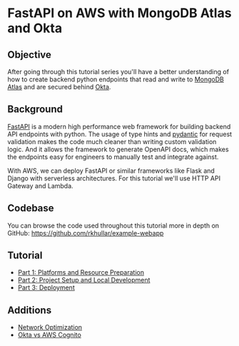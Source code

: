 # FastAPI on AWS with MongoDB Atlas and Okta

## Objective
After going through this tutorial series you'll have a better understanding of how to create backend python endpoints that
read and write to [MongoDB Atlas](https://www.mongodb.com/atlas) and are secured behind [Okta](https://developer.okta.com).

## Background
[FastAPI](https://fastapi.tiangolo.com) is a modern high performance web framework for building backend API endpoints with
python. The usage of type hints and [pydantic](https://docs.pydantic.dev/latest) for request validation makes the code
much cleaner than writing custom validation logic. And it allows the framework to generate OpenAPI docs, which makes the
endpoints easy for engineers to manually test and integrate against.

With AWS, we can deploy FastAPI or similar frameworks like Flask and Django with serverless architectures. For this
tutorial we'll use HTTP API Gateway and Lambda.

## Codebase
You can browse the code used throughout this tutorial more in depth on GitHub:
https://github.com/rkhullar/example-webapp

## Tutorial
- [Part 1: Platforms and Resource Preparation][part-1]
- [Part 2: Project Setup and Local Development][part-2]
- [Part 3: Deployment][part-3]

## Additions
- [Network Optimization][extra-1]
- [Okta vs AWS Cognito][extra-2]

[overview]: https://medium.com/@rkhullar03/fastapi-on-aws-with-mongodb-atlas-and-okta-6e37c1d9069
[part-1]: https://medium.com/@rkhullar03/fastapi-on-aws-with-mongodb-atlas-and-okta-part-1-49179c987c9
[part-2]: ""
[part-3]: ""
[extra-1]: ""
[extra-2]: ""
